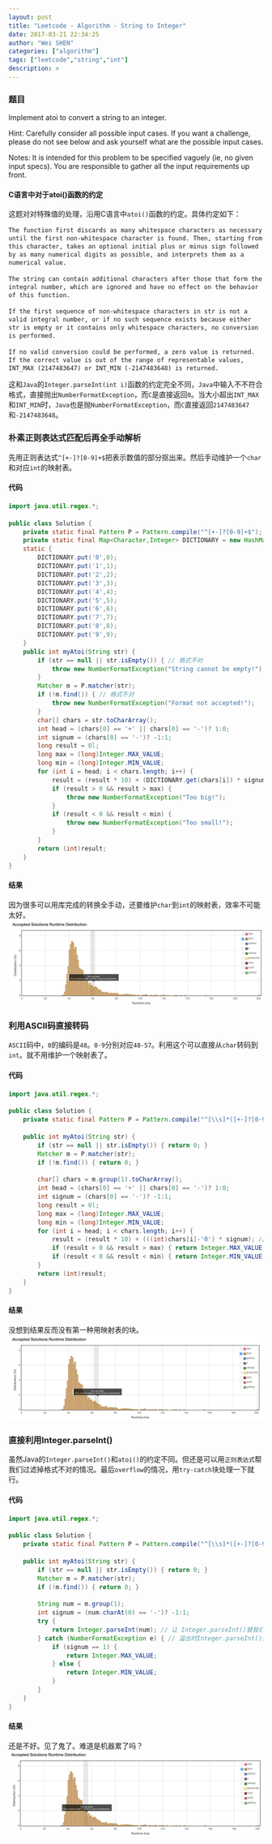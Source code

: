 ```yaml
---
layout: post
title: "Leetcode - Algorithm - String to Integer"
date: 2017-03-21 22:34:25
author: "Wei SHEN"
categories: ["algorithm"]
tags: ["leetcode","string","int"]
description: >
---
```


### 题目
Implement atoi to convert a string to an integer.

Hint: Carefully consider all possible input cases. If you want a challenge, please do not see below and ask yourself what are the possible input cases.

Notes: It is intended for this problem to be specified vaguely (ie, no given input specs). You are responsible to gather all the input requirements up front.

#### C语言中对于atoi()函数的约定
这题对对特殊值的处理，沿用C语言中`atoi()`函数的约定。具体约定如下：
```
The function first discards as many whitespace characters as necessary until the first non-whitespace character is found. Then, starting from this character, takes an optional initial plus or minus sign followed by as many numerical digits as possible, and interprets them as a numerical value.

The string can contain additional characters after those that form the integral number, which are ignored and have no effect on the behavior of this function.

If the first sequence of non-whitespace characters in str is not a valid integral number, or if no such sequence exists because either str is empty or it contains only whitespace characters, no conversion is performed.

If no valid conversion could be performed, a zero value is returned. If the correct value is out of the range of representable values, INT_MAX (2147483647) or INT_MIN (-2147483648) is returned.
```

这和`Java`的`Integer.parseInt(int i)`函数的约定完全不同，`Java`中输入不不符合格式，直接抛出`NumberFormatException`，而`C`是直接返回`0`。当大小超出`INT_MAX`和`INT_MIN`时，`Java`也是抛`NumberFormatException`，而`C`直接返回`2147483647`和`-2147483648`。

### 朴素正则表达式匹配后再全手动解析
先用正则表达式`^[+-]?[0-9]+$`把表示数值的部分抠出来。然后手动维护一个`char`和对应`int`的映射表。

#### 代码
```java
import java.util.regex.*;

public class Solution {
    private static final Pattern P = Pattern.compile("^[+-]?[0-9]+$");
    private static final Map<Character,Integer> DICTIONARY = new HashMap<>();
    static {
        DICTIONARY.put('0',0);
        DICTIONARY.put('1',1);
        DICTIONARY.put('2',2);
        DICTIONARY.put('3',3);
        DICTIONARY.put('4',4);
        DICTIONARY.put('5',5);
        DICTIONARY.put('6',6);
        DICTIONARY.put('7',7);
        DICTIONARY.put('8',8);
        DICTIONARY.put('9',9);
    }
    public int myAtoi(String str) {
        if (str == null || str.isEmpty()) { // 格式不对
            throw new NumberFormatException("String cannot be empty!");
        }
        Matcher m = P.matcher(str);
        if (!m.find()) { // 格式不对
            throw new NumberFormatException("Format not accepted!");
        }
        char[] chars = str.toCharArray();
        int head = (chars[0] == '+' || chars[0] == '-')? 1:0;
        int signum = (chars[0] == '-')? -1:1;
        long result = 0l;
        long max = (long)Integer.MAX_VALUE;
        long min = (long)Integer.MIN_VALUE;
        for (int i = head; i < chars.length; i++) {
            result = (result * 10) + (DICTIONARY.get(chars[i]) * signum);
            if (result > 0 && result > max) {
                throw new NumberFormatException("Too big!");
            }
            if (result < 0 && result < min) {
                throw new NumberFormatException("Too small!");
            }
        }
        return (int)result;
    }
}
```

#### 结果
因为很多可以用库完成的转换全手动，还要维护`char`到`int`的映射表，效率不可能太好。
![string-to-integer-1](/images/leetcode/string-to-integer-1.png)

### 利用ASCII码直接转码
`ASCII`码中，`0`的编码是`48`。`0-9`分别对应`48-57`。利用这个可以直接从`char`转码到`int`。就不用维护一个映射表了。

#### 代码

```java
import java.util.regex.*;

public class Solution {
    private static final Pattern P = Pattern.compile("^[\\s]*([+-]?[0-9]+).*$");

    public int myAtoi(String str) {
        if (str == null || str.isEmpty()) { return 0; }
        Matcher m = P.matcher(str);
        if (!m.find()) { return 0; }

        char[] chars = m.group(1).toCharArray();
        int head = (chars[0] == '+' || chars[0] == '-')? 1:0;
        int signum = (chars[0] == '-')? -1:1;
        long result = 0l;
        long max = (long)Integer.MAX_VALUE;
        long min = (long)Integer.MIN_VALUE;
        for (int i = head; i < chars.length; i++) {
            result = (result * 10) + (((int)chars[i]-'0') * signum); // ascii码中 0 = 48
            if (result > 0 && result > max) { return Integer.MAX_VALUE; }
            if (result < 0 && result < min) { return Integer.MIN_VALUE; }
        }
        return (int)result;
    }
}
```

#### 结果
没想到结果反而没有第一种用映射表的块。
![string-to-integer-2](/images/leetcode/string-to-integer-2.png)

### 直接利用Integer.parseInt()
虽然Java的`Integer.parseInt()`和`atoi()`的约定不同。但还是可以用`正则表达式`帮我们过滤掉格式不对的情况。最后`overflow`的情况，用`try-catch`块处理一下就行。

#### 代码

```java
import java.util.regex.*;

public class Solution {
    private static final Pattern P = Pattern.compile("^[\\s]*([+-]?[0-9]+).*$");

    public int myAtoi(String str) {
        if (str == null || str.isEmpty()) { return 0; }
        Matcher m = P.matcher(str);
        if (!m.find()) { return 0; }

        String num = m.group(1);
        int signum = (num.charAt(0) == '-')? -1:1;
        try {
            return Integer.parseInt(num); // 让 Integer.parseInt()替我们工作
        } catch (NumberFormatException e) { // 溢出时Integer.parseInt()会抛出异常，这里额外处理一下
            if (signum == 1) {
                return Integer.MAX_VALUE;
            } else {
                return Integer.MIN_VALUE;
            }
        }
    }
}
```

#### 结果
还是不好。见了鬼了。难道是机器累了吗？
![string-to-integer-3](/images/leetcode/string-to-integer-3.png)

